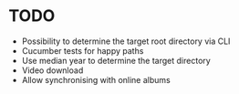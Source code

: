# TODO

* Possibility to determine the target root directory via CLI
* Cucumber tests for happy paths
* Use median year to determine the target directory
* Video download
* Allow synchronising with online albums
